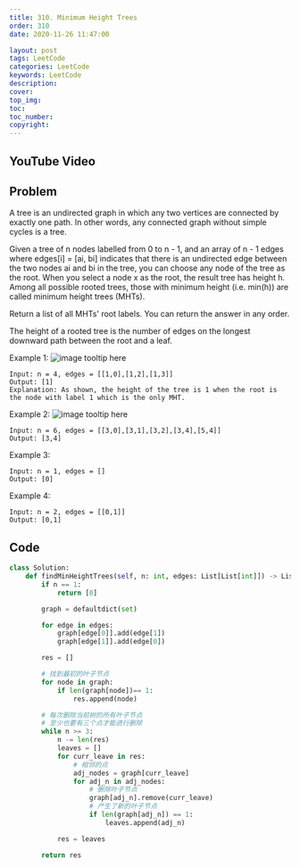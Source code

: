 ```yaml
---
title: 310. Minimum Height Trees
order: 310
date: 2020-11-26 11:47:00

layout: post
tags: LeetCode
categories: LeetCode
keywords: LeetCode
description:
cover:
top_img:
toc:
toc_number:
copyright:
---
```


## YouTube Video

## Problem

A tree is an undirected graph in which any two vertices are connected by exactly one path. In other words, any connected graph without simple cycles is a tree.

Given a tree of n nodes labelled from 0 to n - 1, and an array of n - 1 edges where edges[i] = [ai, bi] indicates that there is an undirected edge between the two nodes ai and bi in the tree, you can choose any node of the tree as the root. When you select a node x as the root, the result tree has height h. Among all possible rooted trees, those with minimum height (i.e. min(h)) are called minimum height trees (MHTs).

Return a list of all MHTs' root labels. You can return the answer in any order.

The height of a rooted tree is the number of edges on the longest downward path between the root and a leaf.

Example 1:
![image tooltip here](./assets/310-1.png)

```
Input: n = 4, edges = [[1,0],[1,2],[1,3]]
Output: [1]
Explanation: As shown, the height of the tree is 1 when the root is the node with label 1 which is the only MHT.
```

Example 2:
![image tooltip here](./assets/310-2.png)

```
Input: n = 6, edges = [[3,0],[3,1],[3,2],[3,4],[5,4]]
Output: [3,4]
```

Example 3:

```
Input: n = 1, edges = []
Output: [0]
```

Example 4:

```
Input: n = 2, edges = [[0,1]]
Output: [0,1]
```

## Code

```python
class Solution:
    def findMinHeightTrees(self, n: int, edges: List[List[int]]) -> List[int]:
        if n == 1:
            return [0]

        graph = defaultdict(set)

        for edge in edges:
            graph[edge[0]].add(edge[1])
            graph[edge[1]].add(edge[0])

        res = []

        # 找到最初的叶子节点
        for node in graph:
            if len(graph[node])== 1:
                res.append(node)

        # 每次删除当前树的所有叶子节点
        # 至少也要有三个点才能进行删除
        while n >= 3:
            n -= len(res)
            leaves = []
            for curr_leave in res:
                # 相邻的点
                adj_nodes = graph[curr_leave]
                for adj_n in adj_nodes:
                    # 删除叶子节点
                    graph[adj_n].remove(curr_leave)
                    # 产生了新的叶子节点
                    if len(graph[adj_n]) == 1:
                        leaves.append(adj_n)

            res = leaves

        return res
```
